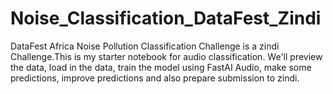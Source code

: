 # Noise_Classification_DataFest_Zindi
DataFest Africa Noise Pollution Classification Challenge is a zindi Challenge.This is my starter notebook for audio classification. We'll preview the data, load in the data, train the model using FastAI Audio, make some predictions, improve predictions and also prepare submission to zindi.
